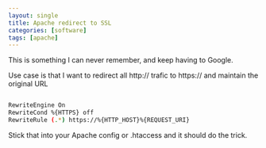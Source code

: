 ```yaml
---
layout: single
title: Apache redirect to SSL
categories: [software]
tags: [apache]
---
```

This is something I can never remember, and keep having to Google.

Use case is that I want to redirect all http:// trafic to https:// and maintain the original URL

```bash

RewriteEngine On
RewriteCond %{HTTPS} off
RewriteRule (.*) https://%{HTTP_HOST}%{REQUEST_URI}
```

Stick that into your Apache config or .htaccess and it should do the trick.
